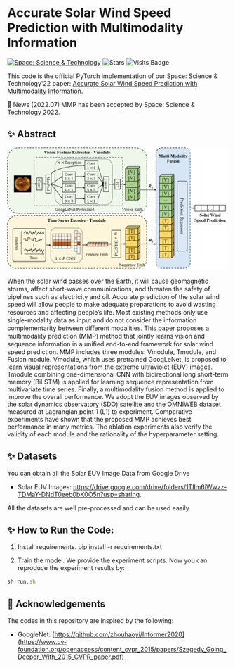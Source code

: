 # Accurate Solar Wind Speed Prediction with Multimodality Information

[![Space: Science & Technology](https://img.shields.io/badge/Space'22-MMP-orange)](https://spj.science.org/doi/epdf/10.34133/2022/9805707)  ![Stars](https://img.shields.io/github/stars/syrGitHub/MMP)  ![Visits Badge](https://badges.pufler.dev/visits/syrGitHub/MMP)

This code is the official PyTorch implementation of our Space: Science & Technology'22 paper: [Accurate Solar Wind Speed Prediction with Multimodality Information](https://spj.science.org/doi/epdf/10.34133/2022/9805707).

🚩 News (2022.07) MMP has been accepted by Space: Science & Technology 2022.

## :sparkles: Abstract
![model](model.png)

When the solar wind passes over the Earth, it will cause geomagnetic storms, aﬀect short-wave communications, and threaten the
safety of pipelines such as electricity and oil. Accurate prediction of the solar wind speed will allow people to make adequate
preparations to avoid wasting resources and aﬀecting people’s life. Most existing methods only use single-modality data as
input and do not consider the information complementarity between diﬀerent modalities. This paper proposes a multimodality
prediction (MMP) method that jointly learns vision and sequence information in a uniﬁed end-to-end framework for solar
wind speed prediction. MMP includes three modules: Vmodule, Tmodule, and Fusion module. Vmodule, which uses
pretrained GoogLeNet, is proposed to learn visual representations from the extreme ultraviolet (EUV) images. Tmodule
combining one-dimensional CNN with bidirectional long short-term memory (BiLSTM) is applied for learning sequence
representation from multivariate time series. Finally, a multimodality fusion method is applied to improve the overall
performance. We adopt the EUV images observed by the solar dynamics observatory (SDO) satellite and the OMNIWEB
dataset measured at Lagrangian point 1 (L1) to experiment. Comparative experiments have shown that the proposed MMP
achieves best performance in many metrics. The ablation experiments also verify the validity of each module and the
rationality of the hyperparameter setting.

## :sparkles: Datasets
You can obtain all the Solar EUV Image Data from Google Drive 

- Solar EUV Images: https://drive.google.com/drive/folders/1TIlm6iWwzz-TDMaY-DNdT0eeb0bK0O5n?usp=sharing.

All the datasets are well pre-processed and can be used easily.

## :sparkles: How to Run the Code:

1. Install requirements. pip install -r requirements.txt

2. Train the model. We provide the experiment scripts. Now you can reproduce the experiment results by:

```javascript
sh run.sh
```

## :sparkling_heart: Acknowledgements

The codes in this repository are inspired by the following:

- GoogleNet: [https://github.com/zhouhaoyi/Informer2020](https://www.cv-foundation.org/openaccess/content_cvpr_2015/papers/Szegedy_Going_Deeper_With_2015_CVPR_paper.pdf)
